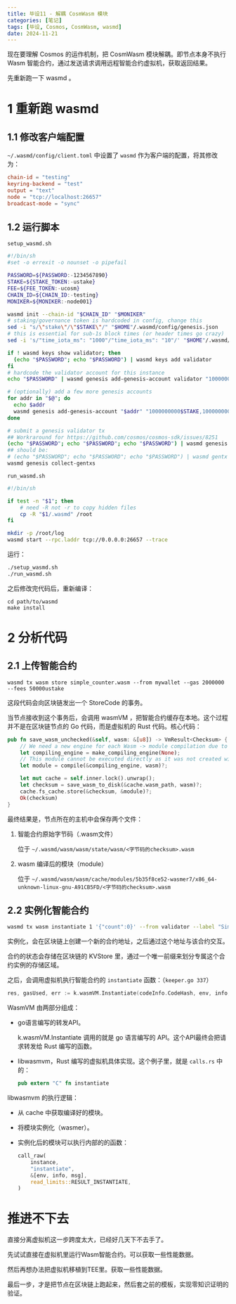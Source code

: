 ```yaml
---
title: 毕设11 - 解耦 CosmWasm 模块
categories: [笔记]
tags: [毕设, Cosmos, CosmWasm, wasmd]
date: 2024-11-21
---
```


现在要理解 Cosmos 的运作机制，把 CosmWasm 模块解耦。即节点本身不执行 Wasm 智能合约，通过发送请求调用远程智能合约虚拟机，获取返回结果。

先重新跑一下 wasmd 。

<!--more-->

# 1 重新跑 wasmd

## 1.1 修改客户端配置

`~/.wasmd/config/client.toml` 中设置了 `wasmd` 作为客户端的配置，将其修改为：

```toml
chain-id = "testing"
keyring-backend = "test"
output = "text"
node = "tcp://localhost:26657"
broadcast-mode = "sync"
```

## 1.2 运行脚本

`setup_wasmd.sh`

```bash
#!/bin/sh
#set -o errexit -o nounset -o pipefail

PASSWORD=${PASSWORD:-1234567890}
STAKE=${STAKE_TOKEN:-ustake}
FEE=${FEE_TOKEN:-ucosm}
CHAIN_ID=${CHAIN_ID:-testing}
MONIKER=${MONIKER:-node001}

wasmd init --chain-id "$CHAIN_ID" "$MONIKER"
# staking/governance token is hardcoded in config, change this
sed -i "s/\"stake\"/\"$STAKE\"/" "$HOME"/.wasmd/config/genesis.json
# this is essential for sub-1s block times (or header times go crazy)
sed -i 's/"time_iota_ms": "1000"/"time_iota_ms": "10"/' "$HOME"/.wasmd/config/genesis.json

if ! wasmd keys show validator; then
  (echo "$PASSWORD"; echo "$PASSWORD") | wasmd keys add validator
fi
# hardcode the validator account for this instance
echo "$PASSWORD" | wasmd genesis add-genesis-account validator "1000000000$STAKE,1000000000$FEE"

# (optionally) add a few more genesis accounts
for addr in "$@"; do
  echo $addr
  wasmd genesis add-genesis-account "$addr" "1000000000$STAKE,1000000000$FEE"
done

# submit a genesis validator tx
## Workraround for https://github.com/cosmos/cosmos-sdk/issues/8251
(echo "$PASSWORD"; echo "$PASSWORD"; echo "$PASSWORD") | wasmd genesis gentx validator "250000000$STAKE" --chain-id="$CHAIN_ID" --amount="250000000$STAKE"
## should be:
# (echo "$PASSWORD"; echo "$PASSWORD"; echo "$PASSWORD") | wasmd gentx validator "250000000$STAKE" --chain-id="$CHAIN_ID"
wasmd genesis collect-gentxs
```

`run_wasmd.sh`

```bash
#!/bin/sh

if test -n "$1"; then
    # need -R not -r to copy hidden files
    cp -R "$1/.wasmd" /root
fi

mkdir -p /root/log
wasmd start --rpc.laddr tcp://0.0.0.0:26657 --trace
```

运行：

```bash
./setup_wasmd.sh
./run_wasmd.sh
```



之后修改完代码后，重新编译：

```
cd path/to/wasmd
make install
```







# 2 分析代码

## 2.1 上传智能合约

```
wasmd tx wasm store simple_counter.wasm --from mywallet --gas 2000000 --fees 50000ustake
```

这段代码会向区块链发出一个 StoreCode 的事务。

当节点接收到这个事务后，会调用 wasmVM ，把智能合约缓存在本地。这个过程并不是在区块链节点的 Go 代码，而是虚拟机的 Rust 代码。核心代码：

```rust
pub fn save_wasm_unchecked(&self, wasm: &[u8]) -> VmResult<Checksum> {
    // We need a new engine for each Wasm -> module compilation due to the metering middleware.
    let compiling_engine = make_compiling_engine(None);
    // This module cannot be executed directly as it was not created with the runtime engine
    let module = compile(&compiling_engine, wasm)?;

    let mut cache = self.inner.lock().unwrap();
    let checksum = save_wasm_to_disk(&cache.wasm_path, wasm)?;
    cache.fs_cache.store(&checksum, &module)?;
    Ok(checksum)
}
```

最终结果是，节点所在的主机中会保存两个文件：

1. 智能合约原始字节码（.wasm文件）

    位于 `~/.wasmd/wasm/wasm/state/wasm/<字节码的checksum>.wasm`

2. wasm 编译后的模块（module）

    位于 `~/.wasmd/wasm/wasm/cache/modules/5b35f8ce52-wasmer7/x86_64-unknown-linux-gnu-A91CB5FD/<字节码的checksum>.wasm`



## 2.2 实例化智能合约

```bash
wasmd tx wasm instantiate 1 '{"count":0}' --from validator --label "Simple Counter" --gas 200000 --fees 5000ustake --admin $(junod keys show mywallet -a)
```

实例化，会在区块链上创建一个新的合约地址，之后通过这个地址与该合约交互。

合约的状态会存储在区块链的 KVStore 里，通过一个唯一前缀来划分专属这个合约实例的存储区域。

之后，会调用虚拟机执行智能合约的 `instantiate` 函数：（`keeper.go 337`）

```go
res, gasUsed, err := k.wasmVM.Instantiate(codeInfo.CodeHash, env, info, initMsg, vmStore, cosmwasmAPI, querier, k.gasMeter(sdkCtx), gasLeft, costJSONDeserialization)
```



WasmVM 由两部分组成：

- go语言编写的转发API。

    k.wasmVM.Instantiate 调用的就是 go 语言编写的 API。这个API最终会把请求转发给 Rust 编写的函数。

- libwasmvm，Rust 编写的虚拟机具体实现。这个例子里，就是 `calls.rs` 中的：

	```rust
	pub extern "C" fn instantiate
	```



libwasmvm 的执行逻辑：

- 从 cache 中获取编译好的模块。

- 将模块实例化（wasmer）。

- 实例化后的模块可以执行内部的的函数：

    ```rust
    call_raw(
        instance,
        "instantiate",
        &[env, info, msg],
        read_limits::RESULT_INSTANTIATE,
    )
    ```

    



# 推进不下去

直接分离虚拟机这一步跨度太大，已经好几天下不去手了。

先试试直接在虚拟机里运行Wasm智能合约。可以获取一些性能数据。

然后再想办法把虚拟机移植到TEE里。获取一些性能数据。



最后一步，才是把节点在区块链上跑起来，然后套之前的模板，实现零知识证明的验证。
